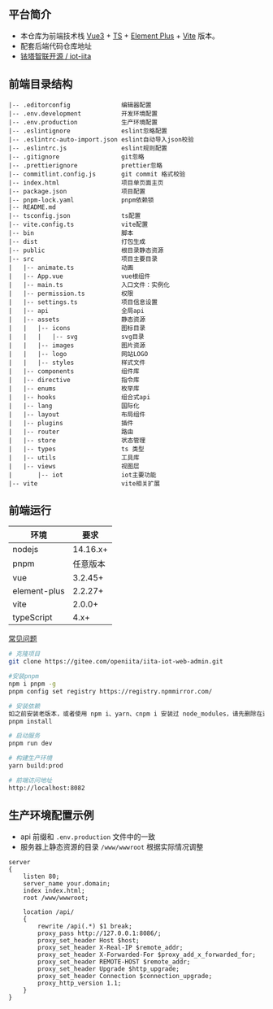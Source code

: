 ## 平台简介

- 本仓库为前端技术栈 [Vue3](https://v3.cn.vuejs.org) + [TS](https://www.typescriptlang.org/) + [Element Plus](https://element-plus.org/zh-CN) + [Vite](https://cn.vitejs.dev) 版本。
- 配套后端代码仓库地址
- [铱塔智联开源 / iot-iita](https://gitee.com/open-iita/iotkit-parent/tree/dev-V0.5.0/)

## 前端目录结构

```
|-- .editorconfig              编辑器配置
|-- .env.development           开发环境配置
|-- .env.production            生产环境配置
|-- .eslintignore              eslint忽略配置
|-- .eslintrc-auto-import.json eslint自动导入json校验
|-- .eslintrc.js               eslint规则配置
|-- .gitignore                 git忽略
|-- .prettierignore            prettier忽略
|-- commitlint.config.js       git commit 格式校验
|-- index.html                 项目单页面主页
|-- package.json               项目配置
|-- pnpm-lock.yaml             pnpm依赖锁
|-- README.md
|-- tsconfig.json              ts配置
|-- vite.config.ts             vite配置
|-- bin                        脚本
|-- dist                       打包生成
|-- public                     根目录静态资源
|-- src                        项目主要目录
|   |-- animate.ts             动画
|   |-- App.vue                vue根组件
|   |-- main.ts                入口文件：实例化
|   |-- permission.ts          权限
|   |-- settings.ts            项目信息设置
|   |-- api                    全局api
|   |-- assets                 静态资源
|   |   |-- icons              图标目录
|   |   |   |-- svg            svg目录
|   |   |-- images             图片资源
|   |   |-- logo               网站LOGO
|   |   |-- styles             样式文件
|   |-- components             组件库
|   |-- directive              指令库
|   |-- enums                  枚举库
|   |-- hooks                  组合式api
|   |-- lang                   国际化
|   |-- layout                 布局组件
|   |-- plugins                插件
|   |-- router                 路由
|   |-- store                  状态管理
|   |-- types                  ts 类型
|   |-- utils                  工具库
|   |-- views                  视图层
|       |-- iot                iot主要功能
|-- vite                       vite相关扩展
```

## 前端运行

| 环境         | 要求     |
| ------------ | -------- |
| nodejs       | 14.16.x+ |
| pnpm         | 任意版本 |
| vue          | 3.2.45+  |
| element-plus | 2.2.27+  |
| vite         | 2.0.0+   |
| typeScript   | 4.x+     |

[常见问题](http://iotkit-open-source.gitee.io/document/pages/772a9f/#creating-server-tcp-listening-socket-127-0-0-1-6379-bind-no-such-file-or-directory)

```bash
# 克隆项目
git clone https://gitee.com/openiita/iita-iot-web-admin.git

#安装pnpm
npm i pnpm -g
pnpm config set registry https://registry.npmmirror.com/

# 安装依赖
如之前安装老版本，或者使用 npm i、yarn、cnpm i 安装过 node_modules，请先删除在进行安装。
pnpm install

# 启动服务
pnpm run dev

# 构建生产环境
yarn build:prod

# 前端访问地址
http://localhost:8082
```

## 生产环境配置示例

- api 前缀和 `.env.production` 文件中的一致
- 服务器上静态资源的目录 `/www/wwwroot` 根据实际情况调整

```nginx
server
{
    listen 80;
    server_name your.domain;
	index index.html;
    root /www/wwwroot;

    location /api/
    {
        rewrite /api(.*) $1 break;
        proxy_pass http://127.0.0.1:8086/;
        proxy_set_header Host $host;
        proxy_set_header X-Real-IP $remote_addr;
        proxy_set_header X-Forwarded-For $proxy_add_x_forwarded_for;
        proxy_set_header REMOTE-HOST $remote_addr;
        proxy_set_header Upgrade $http_upgrade;
        proxy_set_header Connection $connection_upgrade;
        proxy_http_version 1.1;
    }
}
```
